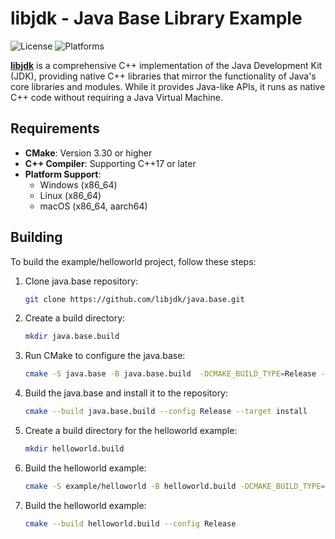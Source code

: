 # libjdk - Java Base Library Example

![License](https://img.shields.io/badge/license-GPL%20v2%20with%20Classpath%20Exception-green.svg)
![Platforms](https://img.shields.io/badge/platforms-Windows%20|%20Linux%20|%20macOS-lightgrey.svg)

[**libjdk**](https://github.com/libjdk/libjdk) is a comprehensive C++ implementation of the Java Development Kit (JDK), providing native C++ libraries that mirror the functionality of Java's core libraries and modules. While it provides Java-like APIs, it runs as native C++ code without requiring a Java Virtual Machine.

## Requirements

- **CMake**: Version 3.30 or higher
- **C++ Compiler**: Supporting C++17 or later
- **Platform Support**:
  - Windows (x86_64)
  - Linux (x86_64)
  - macOS (x86_64, aarch64)

## Building

To build the example/helloworld project, follow these steps:

1. Clone java.base repository:
   ```sh
   git clone https://github.com/libjdk/java.base.git
   ```

2. Create a build directory:
   ```sh
   mkdir java.base.build
   ```

3. Run CMake to configure the java.base:
   ```sh
   cmake -S java.base -B java.base.build  -DCMAKE_BUILD_TYPE=Release -DINSTALL_TO_REPO=ON
   ```

4. Build the java.base and install it to the repository:
   ```sh
   cmake --build java.base.build --config Release --target install
   ```

5. Create a build directory for the helloworld example:
   ```sh
   mkdir helloworld.build
   ```
6. Build the helloworld example:
   ```sh
   cmake -S example/helloworld -B helloworld.build -DCMAKE_BUILD_TYPE=Release

7. Build the helloworld example:
   ```sh
   cmake --build helloworld.build --config Release
   ```